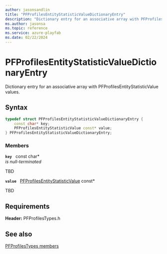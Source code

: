 ```yaml
---
author: jasonsandlin
title: "PFProfilesEntityStatisticValueDictionaryEntry"
description: "Dictionary entry for an associative array with PFProfilesEntityStatisticValue values."
ms.author: jasonsa
ms.topic: reference
ms.service: azure-playfab
ms.date: 02/22/2024
---
```


# PFProfilesEntityStatisticValueDictionaryEntry  

Dictionary entry for an associative array with PFProfilesEntityStatisticValue values.  

## Syntax  
  
```cpp
typedef struct PFProfilesEntityStatisticValueDictionaryEntry {  
    const char* key;  
    PFProfilesEntityStatisticValue const* value;  
} PFProfilesEntityStatisticValueDictionaryEntry;  
```
  
### Members  
  
**`key`** &nbsp; const char*  
*is null-terminated*  
  
TBD  
  
**`value`** &nbsp; [PFProfilesEntityStatisticValue](pfprofilesentitystatisticvalue.md) const*  
  
TBD  
  
  
## Requirements  
  
**Header:** PFProfilesTypes.h
  
## See also  
[PFProfilesTypes members](../pfprofilestypes_members.md)  

  
  
